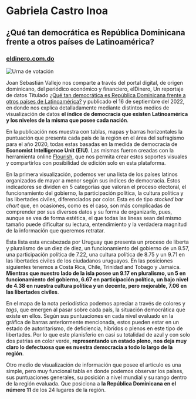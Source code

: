# Gabriela Castro Inoa
## ¿Qué tan democrática es República Dominicana frente a otros países de Latinoamérica?
### [eldinero.com.do](https://eldinero.com.do/)

![Urna de votación](https://149562642.v2.pressablecdn.com/wp-content/uploads/Democracia-750x375.jpg)

Joan Sebastián Vallejo nos comparte a través del portal digital, de origen dominicano, del periódico económico y financiero, elDinero, Un reportaje de datos Titulado [¿Qué tan democrática es República Dominicana frente a otros países de Latinoamérica?](https://eldinero.com.do/208353/que-tan-democratica-es-republica-dominicana-frente-a-otros-paises-de-latinoamerica/) y publicado el 16 de septiembre del 2022, en donde nos explica detalladamente mediante distintos medios de visualización de datos **el índice de democracia que existen Latinoamérica y los niveles de la misma que posee cada nación**.

En la publicación nos muestra con tablas, mapas y barras horizontales la puntuación que presenta cada país de la región en el área del sufragismo para el año 2020, todas estas basadas en la medida de democracia de **Economist Intelligence Unit (EIU)**. Las mismas fueron creadas con la herramienta online [Flourish](https://flourish.studio/), que nos permita crear estos soportes visuales y compartirlos con posibilidad de edición solo en esta plataforma.

En la primera visualización, podemos ver una lista de los países latinos organizados de mayor a menor según sus índices de democracia. Estos indicadores se dividen en 5 categorías que valoran el proceso electoral, el funcionamiento del gobierno, la participación política, la cultura política y las libertades civiles, diferenciados por color. Esta es de tipo *stocked bar chart* que, en ocasiones, como es el caso, son más complicadas de comprender por sus diversos datos y su forma de organizarlo, pues, aunque se vea de forma estética, el que todas las líneas sean del mismo tamaño puede dificultar su lectura, entendimiento y la verdadera magnitud de la información que queremos retratar.

Esta lista esta encabezada por Uruguay que presenta un proceso de liberta y pluralismo de un diez de diez, un funcionamiento del gobierno de un 8.57, una participación política de 7.22, una cultura política de 8.75 y un 9.71 en las libertades civiles de los ciudadanos uruguayos. En las posiciones siguientes tenemos a Costa Rica, Chile, Trinidad and Tobago y Jamaica. **Mientras que nuestro lado de la isla posee un 9.17 en pluralismo, un 5 en funcionamiento del gobierno, 6.67 en participación política, un bajo nivel de 4.38 en nuestra cultura política y un decente, pero mejorable, 7.06 en las libertades civiles**.  

En el mapa de la nota periodística podemos apreciar a través de colores y *tags*, que emergen al pasar sobre cada país, la situación democrática que existe en ellos. Según sus puntuaciones en cada nivel evaluado en la gráfica de barras anteriormente mencionada, estos pueden estar en un estado de autoritarismo, de deficiencia, híbridos o plenos en este tipo de libertades. Por lo que este planisferio en casi su totalidad de azul y con solo dos patrias en color verde, **representando un estado pleno, nos deja muy claro lo defectuosa que es nuestra democracia a todo lo largo de la región**.

Otro medio de visualización de información que posee el artículo es una simple, pero muy funcional tabla en donde podemos observar los países, sus puntuaciones generales, su posición a nivel mundial y su rango dentro de la región evaluada. Que posiciona a **la República Dominicana en el número 11** de los 24 lugares de la región.  

